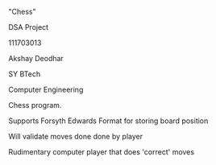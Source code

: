 "Chess"

DSA Project

111703013

Akshay Deodhar

SY BTech

Computer Engineering


Chess program.

Supports Forsyth Edwards Format for storing board position

Will validate moves done done by player

Rudimentary computer player that does 'correct' moves
